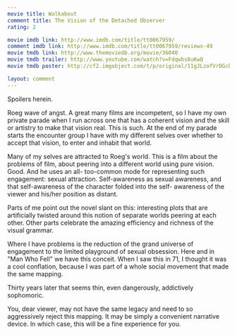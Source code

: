 ```yaml
---
movie title: Walkabout
comment title: The Vision of the Detached Observer
rating: 2

movie imdb link: http://www.imdb.com/title/tt0067959/
comment imdb link: http://www.imdb.com/title/tt0067959/reviews-49
movie tmdb link: http://www.themoviedb.org/movie/36040
movie tmdb trailer: http://www.youtube.com/watch?v=Fdqwbs8uKwQ
movie tmdb poster: http://cf2.imgobject.com/t/p/original/11gJLzofVrDGchj979bi0awQoMN.jpg

layout: comment
---
```


Spoilers herein.

Roeg wave of angst. A great many films are incompetent, so I have my own private  parade when I run across one that has a coherent vision and the skill or artistry to make  that vision real. This is such. At the end of my parade starts the encounter group I have  with my different selves over whether to accept that vision, to enter and inhabit that  world.

Many of my selves are attracted to Roeg's world. This is a film about the problems of  film, about peering into a different world using pure vision. Good. And he uses an all- too-common mode for representing such engagement: sexual attraction. Self-awareness  as sexual awareness, and that self-awareness of the character folded into the self- awareness of the viewer and his/her position as distant.

Parts of me point out the novel slant on this: interesting plots that are artificially twisted  around this notion of separate worlds peering at each other. Other parts celebrate the  amazing efficiency and richness of the visual grammar.

Where I have problems is the reduction of the grand universe of engagement to the  limited playground of sexual obsession. Here and in "Man Who Fell" we have this conceit.  When I saw this in 71, I thought it was a cool conflation, because I was part of a whole  social movement that made the same mapping. 

Thirty years later that seems thin, even dangerously, addictively sophomoric. 

You, dear viewer, may not have the same legacy and need to so aggressively reject this  mapping. It may be simply a convenient narrative device. In which case, this will be a fine  experience for you.
